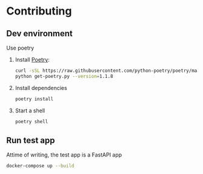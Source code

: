 # Contributing

## Dev environment

Use poetry

1. Install [Poetry](https://python-poetry.org/docs/):
    ```zsh
    curl -sSL https://raw.githubusercontent.com/python-poetry/poetry/master/get-poetry.py > get-poetry.py
    python get-poetry.py --version=1.1.8
    ```

1. Install dependencies
    ```zsh
    poetry install
    ```

1. Start a shell
    ```zsh
    poetry shell
    ```

## Run test app

Attime of writing, the test app is a FastAPI app

```zsh
docker-compose up --build
```
